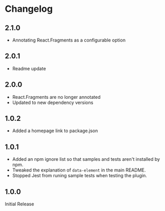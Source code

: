 # Changelog

## 2.1.0

- Annotating React.Fragments as a configurable option

## 2.0.1

- Readme update

## 2.0.0

- React.Fragments are no longer annotated
- Updated to new dependency versions

## 1.0.2

- Added a homepage link to package.json

## 1.0.1

- Added an npm ignore list so that samples and tests aren't installed by npm.
- Tweaked the explanation of `data-element` in the main README.
- Stopped Jest from runing sample tests when testing the plugin. 

## 1.0.0

Initial Release
